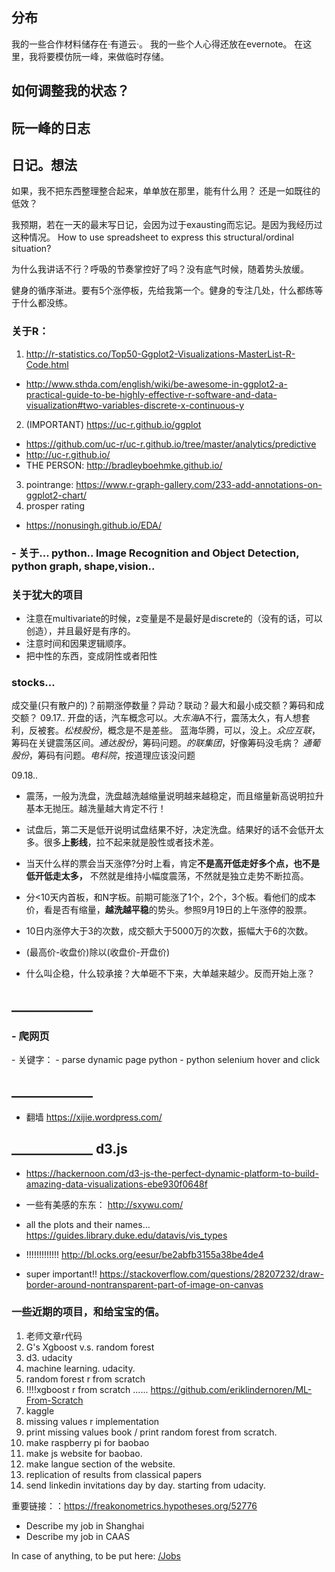 
## 分布

我的一些合作材料储存在·有道云·。
我的一些个人心得还放在evernote。
在这里，我将要模仿阮一峰，来做临时存储。

## 如何调整我的状态？

## 阮一峰的日志

## 日记。想法

如果，我不把东西整理整合起来，单单放在那里，能有什么用？ 还是一如既往的低效？

我预期，若在一天的最末写日记，会因为过于exausting而忘记。是因为我经历过这种情况。
How to use spreadsheet to express this structural/ordinal situation?

为什么我讲话不行？呼吸的节奏掌控好了吗？没有底气时候，随着势头放缓。

健身的循序渐进。要有5个涨停板，先给我第一个。健身的专注几处，什么都练等于什么都没练。


### 关于R： 

1. http://r-statistics.co/Top50-Ggplot2-Visualizations-MasterList-R-Code.html
  - http://www.sthda.com/english/wiki/be-awesome-in-ggplot2-a-practical-guide-to-be-highly-effective-r-software-and-data-visualization#two-variables-discrete-x-continuous-y
2. (IMPORTANT) https://uc-r.github.io/ggplot
  - https://github.com/uc-r/uc-r.github.io/tree/master/analytics/predictive
  - http://uc-r.github.io/
  - THE PERSON: http://bradleyboehmke.github.io/
3. pointrange:  https://www.r-graph-gallery.com/233-add-annotations-on-ggplot2-chart/
4. prosper rating
  - https://nonusingh.github.io/EDA/

### - 关于... python.. Image Recognition and Object Detection, python graph, shape,vision..

### 关于犹大的项目
- 注意在multivariate的时候，z变量是不是最好是discrete的（没有的话，可以创造），并且最好是有序的。
- 注意时间和因果逻辑顺序。
- 把中性的东西，变成阴性或者阳性

### stocks...
成交量(只有散户的)？前期涨停数量？异动？联动？最大和最小成交额？筹码和成交额？
09.17.. 开盘的话，汽车概念可以。*大东海*A不行，震荡太久，有人想套利，反被套。*松枝股份*，概念是不是差些。
蓝海华腾，可以，没上。*众应互联*，筹码在关键震荡区间。*通达股份*，筹码问题。*的联集团*，好像筹码没毛病？
*通葡股份*，筹码有问题。*电科院*，按道理应该没问题

09.18..
- 震荡，一般为洗盘，洗盘越洗越缩量说明越来越稳定，而且缩量新高说明拉升基本无抛压。越洗量越大肯定不行！
- 试盘后，第二天是低开说明试盘结果不好，决定洗盘。结果好的话不会低开太多。很多**上影线**，拉不起来就是股性或者技术差。
- 当天什么样的票会当天涨停?分时上看，肯定**不是高开低走好多个点，也不是低开低走太多，** 不然就是维持小幅度震荡，不然就是独立走势不断拉高。

- 分<10天内首板，和N字板。前期可能涨了1个，2个，3个板。看他们的成本价，看是否有缩量，**越洗越平稳**的势头。参照9月19日的上午涨停的股票。
- 10日内涨停大于3的次数，成交额大于5000万的次数，振幅大于6的次数。
- (最高价-收盘价)除以(收盘价-开盘价)

- 什么叫企稳，什么较承接？大单砸不下来，大单越来越少。反而开始上涨？

## _____________
<h3>- 爬网页</h3>
- 关键字：
  - parse dynamic page python
  - python selenium hover and click
  
## _____________
- 翻墙 https://xijie.wordpress.com/

## _____________ d3.js
- https://hackernoon.com/d3-js-the-perfect-dynamic-platform-to-build-amazing-data-visualizations-ebe930f0648f
- 一些有美感的东东： http://sxywu.com/
- all the plots and their names... https://guides.library.duke.edu/datavis/vis_types

- !!!!!!!!!!!!! http://bl.ocks.org/eesur/be2abfb3155a38be4de4
- super important!! https://stackoverflow.com/questions/28207232/draw-border-around-nontransparent-part-of-image-on-canvas
### 一些近期的项目，和给宝宝的信。

1. 老师文章r代码
2. G's Xgboost v.s. random forest
3. d3. udacity
4. machine learning. udacity.
5. random forest r from scratch
6. !!!!xgboost r from scratch ...... https://github.com/eriklindernoren/ML-From-Scratch
7. kaggle 
8. missing values r implementation
9. print missing values book / print random forest from scratch.
10. make raspberry pi for baobao
11. make js website for baobao.
12. make langue section of the website.
13. replication of results from classical papers
14. send linkedin invitations day by day. starting from udacity.

重要链接：：https://freakonometrics.hypotheses.org/52776
- Describe my job in Shanghai
- Describe my job in CAAS

In case of anything, to be put here: [/Jobs](https://github.com/gigileu4182/Jobs/blob/master/README.md)

